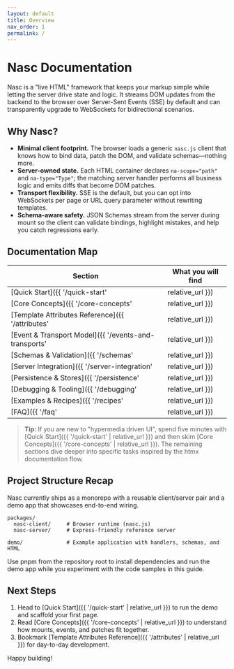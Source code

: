 ```yaml
---
layout: default
title: Overview
nav_order: 1
permalink: /
---
```


# Nasc Documentation

Nasc is a "live HTML" framework that keeps your markup simple while letting the server drive state and logic. It streams DOM updates from the backend to the browser over Server-Sent Events (SSE) by default and can transparently upgrade to WebSockets for bidirectional scenarios.

## Why Nasc?

- **Minimal client footprint.** The browser loads a generic `nasc.js` client that knows how to bind data, patch the DOM, and validate schemas—nothing more.
- **Server-owned state.** Each HTML container declares `na-scope="path"` and `na-type="Type"`; the matching server handler performs all business logic and emits diffs that become DOM patches.
- **Transport flexibility.** SSE is the default, but you can opt into WebSockets per page or URL query parameter without rewriting templates.
- **Schema-aware safety.** JSON Schemas stream from the server during mount so the client can validate bindings, highlight mistakes, and help you catch regressions early.

## Documentation Map

| Section | What you will find |
| --- | --- |
| [Quick Start]({{ '/quick-start' | relative_url }}) | Spin up the demo, wire a page to handlers, and deploy.
| [Core Concepts]({{ '/core-concepts' | relative_url }}) | Learn how instances, bindings, events, and diffs interact.
| [Template Attributes Reference]({{ '/attributes' | relative_url }}) | Detailed behavior for every `na-*` attribute.
| [Event & Transport Model]({{ '/events-and-transports' | relative_url }}) | Understand how SSE/WS streams, payloads, and fallbacks work.
| [Schemas & Validation]({{ '/schemas' | relative_url }}) | How JSON Schema powers runtime validation and tooling.
| [Server Integration]({{ '/server-integration' | relative_url }}) | Use `attachNasc`, SSR middleware, and custom stores.
| [Persistence & Stores]({{ '/persistence' | relative_url }}) | Implement the store contract or plug in SQLite adapters.
| [Debugging & Tooling]({{ '/debugging' | relative_url }}) | Tips for tracing patches, schema overlays, and manifests.
| [Examples & Recipes]({{ '/recipes' | relative_url }}) | Patterns distilled from the bundled demo app.
| [FAQ]({{ '/faq' | relative_url }}) | Answers to the most common architectural questions.

> **Tip:** If you are new to "hypermedia driven UI", spend five minutes with [Quick Start]({{ '/quick-start' | relative_url }}) and then skim [Core Concepts]({{ '/core-concepts' | relative_url }}). The remaining sections dive deeper into specific tasks inspired by the htmx documentation flow.

## Project Structure Recap

Nasc currently ships as a monorepo with a reusable client/server pair and a demo app that showcases end-to-end wiring.

```
packages/
  nasc-client/     # Browser runtime (nasc.js)
  nasc-server/     # Express-friendly reference server

demo/              # Example application with handlers, schemas, and HTML
```

Use pnpm from the repository root to install dependencies and run the demo app while you experiment with the code samples in this guide.

## Next Steps

1. Head to [Quick Start]({{ '/quick-start' | relative_url }}) to run the demo and scaffold your first page.
2. Read [Core Concepts]({{ '/core-concepts' | relative_url }}) to understand how mounts, events, and patches fit together.
3. Bookmark [Template Attributes Reference]({{ '/attributes' | relative_url }}) for day-to-day development.

Happy building!
